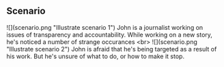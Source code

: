
## Scenario

![](scenario.png &quot;Illustrate scenario 1&quot;)
John is a journalist working on issues of transparency and accountability. While working on a new story, he&#39;s noticed a number of strange occurances
&lt;br&gt;
![](scenario.png &quot;Illustrate scenario 2&quot;)
John is afraid that he&#39;s being targeted as a result of his work. But he&#39;s unsure of what to do, or how to make it stop.
